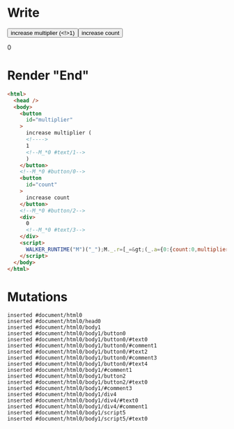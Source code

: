 # Write
  <button id=multiplier>increase multiplier (<!>1<!--M_*0 #text/1-->)</button><!--M_*0 #button/0--><button id=count>increase count</button><!--M_*0 #button/2--><div>0<!--M_*0 #text/3--></div><script>WALKER_RUNTIME("M")("_");M._.r=[_=>(_.a={0:{count:0,multiplier:1}}),0,"packages/translator-tags/src/__tests__/fixtures/basic-counter-multiplier/template.marko_0_count",0,"packages/translator-tags/src/__tests__/fixtures/basic-counter-multiplier/template.marko_0_multiplier",0];M._.w()</script>


# Render "End"
```html
<html>
  <head />
  <body>
    <button
      id="multiplier"
    >
      increase multiplier (
      <!---->
      1
      <!--M_*0 #text/1-->
      )
    </button>
    <!--M_*0 #button/0-->
    <button
      id="count"
    >
      increase count
    </button>
    <!--M_*0 #button/2-->
    <div>
      0
      <!--M_*0 #text/3-->
    </div>
    <script>
      WALKER_RUNTIME("M")("_");M._.r=[_=&gt;(_.a={0:{count:0,multiplier:1}}),0,"packages/translator-tags/src/__tests__/fixtures/basic-counter-multiplier/template.marko_0_count",0,"packages/translator-tags/src/__tests__/fixtures/basic-counter-multiplier/template.marko_0_multiplier",0];M._.w()
    </script>
  </body>
</html>
```

# Mutations
```
inserted #document/html0
inserted #document/html0/head0
inserted #document/html0/body1
inserted #document/html0/body1/button0
inserted #document/html0/body1/button0/#text0
inserted #document/html0/body1/button0/#comment1
inserted #document/html0/body1/button0/#text2
inserted #document/html0/body1/button0/#comment3
inserted #document/html0/body1/button0/#text4
inserted #document/html0/body1/#comment1
inserted #document/html0/body1/button2
inserted #document/html0/body1/button2/#text0
inserted #document/html0/body1/#comment3
inserted #document/html0/body1/div4
inserted #document/html0/body1/div4/#text0
inserted #document/html0/body1/div4/#comment1
inserted #document/html0/body1/script5
inserted #document/html0/body1/script5/#text0
```